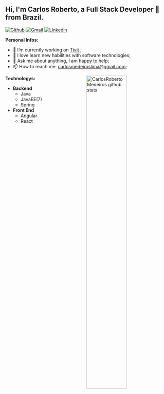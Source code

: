 ## Hi, I'm Carlos Roberto, a Full Stack Developer 🚀 from Brazil.

[![Github](https://camo.githubusercontent.com/71306d540e1cc165cf679a0eb24b6a88f1aae9be/68747470733a2f2f696d672e736869656c64732e696f2f62616467652f2d4769746875622d3030303f7374796c653d666c6174266c6f676f3d476974687562266c6f676f436f6c6f723d7768697465)](https://github.com/CarlosRobertoMedeiros) [![Gmail](https://camo.githubusercontent.com/e10f1bf75301fdc95d63d7251e4373b819406497/68747470733a2f2f696d672e736869656c64732e696f2f62616467652f2d476d61696c2d6331343433383f7374796c653d666c6174266c6f676f3d476d61696c266c6f676f436f6c6f723d7768697465)](mailto:carlosmedeiroslima@gmail.com) [![Linkedin](https://camo.githubusercontent.com/dd86c49da13083be104023b52ee6e54e550d0dd8/68747470733a2f2f696d672e736869656c64732e696f2f62616467652f2d4c696e6b6564496e2d626c75653f7374796c653d666c6174266c6f676f3d4c696e6b6564696e266c6f676f436f6c6f723d7768697465)](https://www.linkedin.com/in/carlosmedeiroslima@gmail.com)

**Personal Infos:**

-   💼 I’m currently working on [Tivit ](https://tivit.com/);
-   🔧 I love learn new habilities with software technologies;
-   💬 Ask me about anything, I am happy to help;
-   📫 How to reach me: [carlosmedeiroslima@gmail.com](mailto:carlosmedeiroslima@gmail.com);

<a href="https://github.com/vinnyfs89">
    <img width="50%" align="right" width="50%" alt="CarlosRobertoMedeiros github stats" src="https://github-readme-stats.vercel.app/api?username=CarlosRobertoMedeiros&show_icons=true&hide_border=true" />
</a>


**Technologys:**
- **Backend** 
  - Java
  - JavaEE(7)
  - Spring
- **Front End**
  - Angular
  - React
